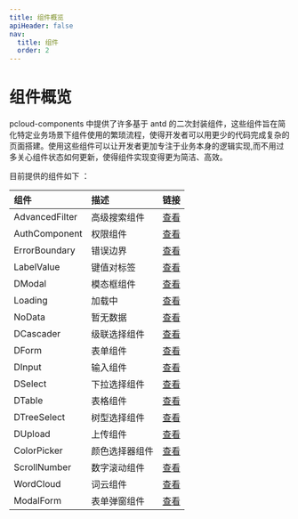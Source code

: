 ```yaml
---
title: 组件概览
apiHeader: false
nav:
  title: 组件
  order: 2
---
```


# 组件概览

pcloud-components 中提供了许多基于 antd 的二次封装组件，这些组件旨在简化特定业务场景下组件使用的繁琐流程，使得开发者可以用更少的代码完成复杂的页面搭建。使用这些组件可以让开发者更加专注于业务本身的逻辑实现,而不用过多关心组件状态如何更新，使得组件实现变得更为简洁、高效。

目前提供的组件如下 ：

| 组件           | 描述           | 链接                                |
| :------------- | :------------- | :---------------------------------- |
| AdvancedFilter | 高级搜索组件   | [查看](/components/advanced-filter) |
| AuthComponent  | 权限组件       | [查看](/components/auth-component)  |
| ErrorBoundary  | 错误边界       | [查看](/components/error-boundary)  |
| LabelValue     | 键值对标签     | [查看](/components/label-value)     |
| DModal         | 模态框组件     | [查看](/components/d-modal)         |
| Loading        | 加载中         | [查看](/components/loading)         |
| NoData         | 暂无数据       | [查看](/components/no-data)         |
| DCascader      | 级联选择组件   | [查看](/components/d-cascader)      |
| DForm          | 表单组件       | [查看](/components/d-form)          |
| DInput         | 输入组件       | [查看](/components/d-input)         |
| DSelect        | 下拉选择组件   | [查看](/components/d-select)        |
| DTable         | 表格组件       | [查看](/components/d-table)         |
| DTreeSelect    | 树型选择组件   | [查看](/components/d-tree-select)   |
| DUpload        | 上传组件       | [查看](/components/d-upload)        |
| ColorPicker    | 颜色选择器组件 | [查看](/components/color-picker)    |
| ScrollNumber   | 数字滚动组件   | [查看](/components/scroll-number)   |
| WordCloud      | 词云组件       | [查看](/components/word-cloud)      |
| ModalForm      | 表单弹窗组件   | [查看](/components/modal-form)      |
